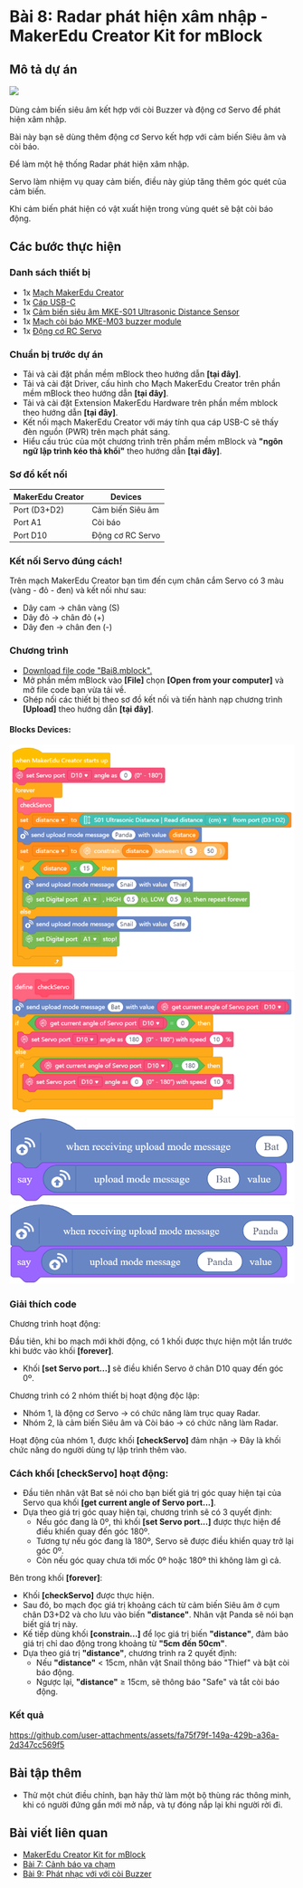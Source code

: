 # Bài 8: Radar phát hiện xâm nhập - MakerEdu Creator Kit for mBlock

## Mô tả dự án

![](/ex/less08/image/BAI8.png)

Dùng cảm biến siêu âm kết hợp với còi Buzzer và động cơ Servo để phát hiện xâm nhập.

Bài này bạn sẽ dùng thêm động cơ Servo kết hợp với cảm biến Siêu âm và còi báo.

Để làm một hệ thống Radar phát hiện xâm nhập.

Servo làm nhiệm vụ quay cảm biến, điều này giúp tăng thêm góc quét của cảm biến.

Khi cảm biến phát hiện có vật xuất hiện trong vùng quét sẽ bật còi báo động.

## Các bước thực hiện

### Danh sách thiết bị

- 1x [Mạch MakerEdu Creator](https://www.makerlab.vn/creator)
- 1x [Cáp USB-C](https://hshop.vn/cap-usb-type-c)
- 1x [Cảm biến siêu âm MKE-S01 Ultrasonic Distance Sensor](https://makerlab.vn/mkes01)
- 1x [Mạch còi báo MKE-M03 buzzer module](https://makerlab.vn/mkem03)
- 1x [Động cơ RC Servo](https://hshop.vn/dong-co-rc-servo-9g)

### Chuẩn bị trước dự án

- Tải và cài đặt phần mềm mBlock theo hướng dẫn **[tại đây]**.
- Tải và cài đặt Driver, cấu hình cho Mạch MakerEdu Creator trên phần mềm mBlock theo hướng dẫn **[tại đây]**.
- Tải và cài đặt Extension MakerEdu Hardware trên phần mềm mblock theo hướng dẫn **[tại đây]**.
- Kết nối mạch MakerEdu Creator với máy tính qua cáp USB-C sẽ thấy đèn nguồn (PWR) trên mạch phát sáng.
- Hiểu cấu trúc của một chương trình trên phầm mềm mBlock và **"ngôn ngữ lập trình kéo thả khối"** theo hướng dẫn **[tại đây]**.

### Sơ đồ kết nối

| MakerEdu Creator | Devices              |
|------------------|----------------------|
| Port (D3+D2)     | Cảm biến Siêu âm     |
| Port A1          | Còi báo              |
| Port D10         | Động cơ RC Servo     |

### Kết nối Servo đúng cách!

Trên mạch MakerEdu Creator bạn tìm đến cụm chân cắm Servo có 3 màu (vàng - đỏ - đen) và kết nối như sau:
- Dây cam → chân vàng (S)
- Dây đỏ → chân đỏ (+)
- Dây đen → chân đen (-)

### Chương trình

- [Download file code "Bai8.mblock".](/ex/less08/mBlock5/Bai8.mblock)
- Mở phần mềm mBlock vào **[File]** chọn **[Open from your computer]** và mở file code bạn vừa tải về.
- Ghép nối các thiết bị theo sơ đồ kết nối và tiến hành nạp chương trình **[Upload]** theo hướng dẫn **[tại đây]**.

#### Blocks Devices:

![Creator mBlock Bai 8 1](/ex/less08/image/825px-Creator_mBlock_Bai_8_1.png)
![Creator mBlock Bai 8 2](/ex/less08/image/825px-Creator_mBlock_Bai_8_2.png)
![spritesBat](/ex/less08/image/spritesBat.png)
![spritesPanda](/ex/less08/image/spritesPanda.png)

### Giải thích code

Chương trình hoạt động:

Đầu tiên, khi bo mạch mới khởi động, có 1 khối được thực hiện một lần trước khi bước vào khối **[forever]**.

- Khối **[set Servo port...]** sẽ điều khiển Servo ở chân D10 quay đến góc 0º.

Chương trình có 2 nhóm thiết bị hoạt động độc lập:

- Nhóm 1, là động cơ Servo → có chức năng làm trục quay Radar.
- Nhóm 2, là cảm biến Siêu âm và Còi báo → có chức năng làm Radar.

Hoạt động của nhóm 1, được khối **[checkServo]** đảm nhận → Đây là khối chức năng do người dùng tự lập trình thêm vào.

### Cách khối **[checkServo]** hoạt động:

- Đầu tiên nhân vật Bat sẽ nói cho bạn biết giá trị góc quay hiện tại của Servo qua khối **[get current angle of Servo port...]**.
- Dựa theo giá trị góc quay hiện tại, chương trình sẽ có 3 quyết định:
  - Nếu góc đang là 0º, thì khối **[set Servo port...]** được thực hiện để điều khiển quay đến góc 180º.
  - Tương tự nếu góc đang là 180º, Servo sẽ được điều khiển quay trở lại góc 0º.
  - Còn nếu góc quay chưa tới mốc 0º hoặc 180º thì không làm gì cả.

Bên trong khối **[forever]**:

- Khối **[checkServo]** được thực hiện.
- Sau đó, bo mạch đọc giá trị khoảng cách từ cảm biến Siêu âm ở cụm chân D3+D2 và cho lưu vào biến **"distance"**. Nhân vật Panda sẽ nói bạn biết giá trị này.
- Kế tiếp dùng khối **[constrain...]** để lọc giá trị biến **"distance"**, đảm bảo giá trị chỉ dao động trong khoảng từ **"5cm đến 50cm"**.
- Dựa theo giá trị **"distance"**, chương trình ra 2 quyết định:
  - Nếu **"distance"** < 15cm, nhân vật Snail thông báo "Thief" và bật còi báo động.
  - Ngược lại, **"distance"** ≥ 15cm, sẽ thông báo "Safe" và tắt còi báo động.

### Kết quả



https://github.com/user-attachments/assets/fa75f79f-149a-429b-a36a-2d347cc569f5



## Bài tập thêm

- Thử một chút điều chỉnh, bạn hãy thử làm một bộ thùng rác thông minh, khi có người đứng gần mới mở nắp, và tự đóng nắp lại khi người rời đi.

## Bài viết liên quan

- [MakerEdu Creator Kit for mBlock](/README.md)
- [Bài 7: Cảnh báo va chạm](/ex/less07/README.md)
- [Bài 9: Phát nhạc với với còi Buzzer](/ex/less09/README.md)
